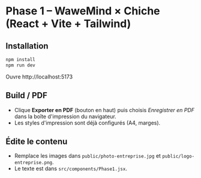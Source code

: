 # Phase 1 – WaweMind × Chiche (React + Vite + Tailwind)

## Installation
```bash
npm install
npm run dev
```
Ouvre http://localhost:5173

## Build / PDF
- Clique **Exporter en PDF** (bouton en haut) puis choisis *Enregistrer en PDF* dans la boîte d'impression du navigateur.
- Les styles d'impression sont déjà configurés (A4, marges).

## Édite le contenu
- Remplace les images dans `public/photo-entreprise.jpg` et `public/logo-entreprise.png`.
- Le texte est dans `src/components/Phase1.jsx`.
